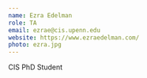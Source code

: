 ```yaml
---
name: Ezra Edelman
role: TA
email: ezrae@cis.upenn.edu
website: https://www.ezraedelman.com/
photo: ezra.jpg
---
```


CIS PhD Student